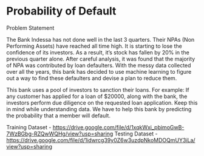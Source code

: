 # Probability of Default

Problem Statement

The Bank Indessa has not done well in the last 3 quarters. Their NPAs (Non Performing Assets) have reached all time high. It is starting to lose the confidence of its investors. As a result, it’s stock has fallen by 20% in the previous quarter alone. After careful analysis, it was found that the majority of NPA was contributed by loan defaulters. With the messy data collected over all the years, this bank has decided to use machine learning to figure out a way to find these defaulters and devise a plan to reduce them.

This bank uses a pool of investors to sanction their loans. For example: If any customer has applied for a loan of $20000, along with the bank, the investors perform due diligence on the requested loan application. Keep this in mind while understanding data.
We have to help this bank by predicting the probability that a member will default.

Training Dataset - https://drive.google.com/file/d/1xqkWxi_pbimoGwB-7WzBGbg-RZQwWQHg/view?usp=sharing
Testing Dataset - https://drive.google.com/file/d/1idwrcg39y0Z6w3uzdpNkoMDOQmUY3iLa/view?usp=sharing
